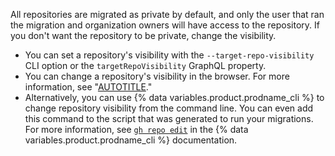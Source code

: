 All repositories are migrated as private by default, and only the user that ran the migration and organization owners will have access to the repository. If you don't want the repository to be private, change the visibility.

* You can set a repository's visibility with the `--target-repo-visibility` CLI option or the `targetRepoVisibility` GraphQL property.
* You can change a repository's visibility in the browser. For more information, see "[AUTOTITLE](/repositories/managing-your-repositorys-settings-and-features/managing-repository-settings/setting-repository-visibility)."
* Alternatively, you can use {% data variables.product.prodname_cli %} to change repository visibility from the command line. You can even add this command to the script that was generated to run your migrations. For more information, see [`gh repo edit`](https://cli.github.com/manual/gh_repo_edit) in the {% data variables.product.prodname_cli %} documentation.
